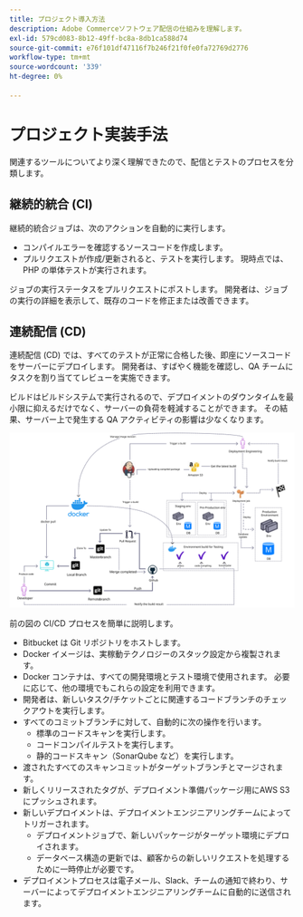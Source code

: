 ```yaml
---
title: プロジェクト導入方法
description: Adobe Commerceソフトウェア配信の仕組みを理解します。
exl-id: 579cd083-8b12-49ff-bc8a-8db1ca588d74
source-git-commit: e76f101df47116f7b246f21f0fe0fa72769d2776
workflow-type: tm+mt
source-wordcount: '339'
ht-degree: 0%

---
```


# プロジェクト実装手法

関連するツールについてより深く理解できたので、配信とテストのプロセスを分類します。

## 継続的統合 (CI)

継続的統合ジョブは、次のアクションを自動的に実行します。

- コンパイルエラーを確認するソースコードを作成します。
- プルリクエストが作成/更新されると、テストを実行します。 現時点では、PHP の単体テストが実行されます。

ジョブの実行ステータスをプルリクエストにポストします。 開発者は、ジョブの実行の詳細を表示して、既存のコードを修正または改善できます。

## 連続配信 (CD)

連続配信 (CD) では、すべてのテストが正常に合格した後、即座にソースコードをサーバーにデプロイします。 開発者は、すばやく機能を確認し、QA チームにタスクを割り当ててレビューを実施できます。

ビルドはビルドシステムで実行されるので、デプロイメントのダウンタイムを最小限に抑えるだけでなく、サーバーの負荷を軽減することができます。 その結果、サーバー上で発生する QA アクティビティの影響は少なくなります。

![連続配信の解説図](../../assets/playbooks/cicd.svg)

前の図の CI/CD プロセスを簡単に説明します。

- Bitbucket は Git リポジトリをホストします。
- Docker イメージは、実稼動テクノロジーのスタック設定から複製されます。
- Docker コンテナは、すべての開発環境とテスト環境で使用されます。 必要に応じて、他の環境でもこれらの設定を利用できます。
- 開発者は、新しいタスク/チケットごとに関連するコードブランチのチェックアウトを実行します。
- すべてのコミットブランチに対して、自動的に次の操作を行います。
   - 標準のコードスキャンを実行します。
   - コードコンパイルテストを実行します。
   - 静的コードスキャン（SonarQube など）を実行します。
- 渡されたすべてのスキャンコミットがターゲットブランチとマージされます。
- 新しくリリースされたタグが、デプロイメント準備パッケージ用にAWS S3 にプッシュされます。
- 新しいデプロイメントは、デプロイメントエンジニアリングチームによってトリガーされます。
   - デプロイメントジョブで、新しいパッケージがターゲット環境にデプロイされます。
   - データベース構造の更新では、顧客からの新しいリクエストを処理するために一時停止が必要です。
- デプロイメントプロセスは電子メール、Slack、チームの通知で終わり、サーバーによってデプロイメントエンジニアリングチームに自動的に送信されます。
